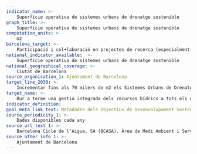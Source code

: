 ```yaml
---
indicator_name: >-
    Superfície operativa de sistemes urbans de drenatge sostenible
graph_title: >-
    Superfície operativa de sistemes urbans de drenatge sostenible
computation_units: >-
    m2
barcelona_target: >-
    Participació i col•laboració en projectes de recerca (especialment amb finançament públic europeu, estatal, autonòmic, metropolità o municipal) que treballen en la gestió integrada dels recursos hídrics
national_indicator_available:  >-
    Superfície operativa de sistemes urbans de drenatge sostenible
national_geographical_coverage: >-
    Ciutat de Barcelona
source_organisation_1: Ajuntament de Barcelona
target_line_2030: >-
    Incrementar fins als 70 milers de m2 els Sistemes Urbans de Drenatge Sostenible (SUDS)
target_name: >-
    Dur a terme una gestió integrada dels recursos hídrics a tots els nivells, també mitjançant la cooperació transfronterera, de la manera que sigui convenient
indicator_definition:
goal_meta_link_text: Metadades dels Objectius de Desenvolupament Sostenible de les Nacions Unides (pdf 894kB)
source_periodicity_1: >-
    Dades disponibles cada any
source_url_text_1: >-
    Barcelona Cicle de l’Aigua, SA (BCASA). Àrea de Medi Ambient i Serveis Urbans
source_other_info_1: >-
    Ajuntament de Barcelona
---
```

